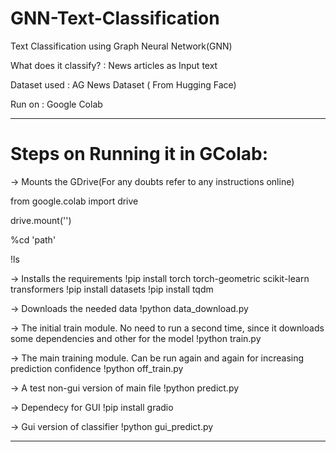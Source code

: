 # GNN-Text-Classification
Text Classification using Graph Neural Network(GNN)

What does it classify? : News articles as Input text

Dataset used : AG News Dataset ( From Hugging Face)

Run on : Google Colab

**********************************************************************************************************************************************
# Steps on Running it in GColab:

-> Mounts the GDrive(For any doubts refer to any instructions online)

from google.colab import drive

drive.mount('')

%cd 'path'

!ls

-> Installs the requirements
!pip install torch torch-geometric scikit-learn transformers
!pip install datasets
!pip install tqdm

-> Downloads the needed data
!python data_download.py

-> The initial train module. No need to run a second time, since it downloads some dependencies and other for the model
!python train.py

-> The main training module. Can be run again and again for increasing prediction confidence 
!python off_train.py

-> A test non-gui version of main file
!python predict.py

-> Dependecy for GUI
!pip install gradio

-> Gui version of classifier
!python gui_predict.py
***********************************************************************************************************************************************
